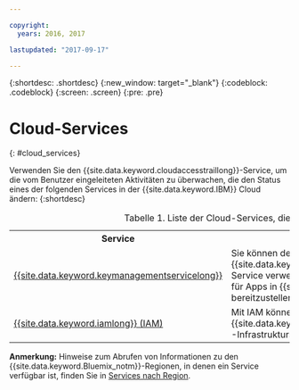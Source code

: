 ```yaml
---

copyright:
  years: 2016, 2017

lastupdated: "2017-09-17"

---
```


{:shortdesc: .shortdesc}
{:new_window: target="_blank"}
{:codeblock: .codeblock}
{:screen: .screen}
{:pre: .pre}


# Cloud-Services
{: #cloud_services}

Verwenden Sie den {{site.data.keyword.cloudaccesstraillong}}-Service, um die vom Benutzer eingeleiteten Aktivitäten zu überwachen, die den Status eines der folgenden Services in der {{site.data.keyword.IBM}} Cloud ändern:
{:shortdesc}

<table>
  <caption>Tabelle 1. Liste der Cloud-Services, die Ereignisse an {{site.data.keyword.cloudaccesstrailshort}} senden</caption>
  <tr>
    <th>Service</th>
	<th>Beschreibung</th>
	<th>Überwachte Cloud-Aktivität</th>
  </tr>
  <tr>
    <td><a href="/docs/services/keymgmt/index.html#getting-started-with-key-protect">{{site.data.keyword.keymanagementservicelong}}</a></td>
	<td>Sie können den {{site.data.keyword.keymanagementserviceshort}}-Service verwenden, um verschlüsselte Schlüssel für Apps in {{site.data.keyword.Bluemix_notm}} bereitzustellen.</td>
	<td><a href="/docs/services/cloud-activity-tracker/svcs/kp_at.html#kp_at">{{site.data.keyword.keymanagementserviceshort}}-Aktivität mit {{site.data.keyword.cloudaccesstrailshort}} überwachen</a></td>
  </tr>
  <tr>
    <td><a href="/docs/iam/users_roles.html#userroles">{{site.data.keyword.iamlong}} (IAM)</a></td>
	<td>Mit IAM können Sie Benutzer und Rollen für die {{site.data.keyword.Bluemix_notm}}-Plattform- und -Infrastrukturservices verwalten. </td>
	<td></td>
  </tr>
</table>

**Anmerkung:** Hinweise zum Abrufen von Informationen zu den {{site.data.keyword.Bluemix_notm}}-Regionen, in denen ein Service verfügbar ist, finden Sie in [Services nach Region](/docs/services/services_region.html#services_region).




